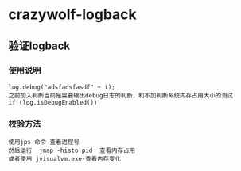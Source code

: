 # crazywolf-logback

## 验证logback
### 使用说明
    log.debug("adsfadsfasdf" + i);
    之前加入判断当前是需要输出debug日志的判断，和不加判断系统内存占用大小的测试
    if (log.isDebugEnabled()) 
### 校验方法
    使用jps 命令 查看进程号
    然后运行  jmap -histo pid  查看内存占用
    或者使用 jvisualvm.exe·查看内存变化
